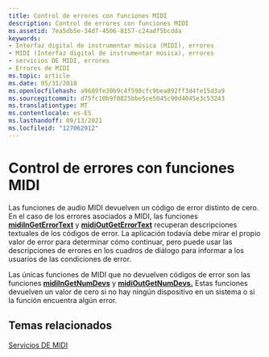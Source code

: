 ```yaml
---
title: Control de errores con funciones MIDI
description: Control de errores con funciones MIDI
ms.assetid: 7ea5db5e-34d7-4506-8157-c24adf5bcdda
keywords:
- Interfaz digital de instrumentar música (MIDI), errores
- MIDI (Interfaz digital de instrumentar música), errores
- servicios DE MIDI, errores
- Errores de MIDI
ms.topic: article
ms.date: 05/31/2018
ms.openlocfilehash: a9689fe30b9c4f598cfc9bea892ff3d4fe15d3a9
ms.sourcegitcommit: d75fc10b9f0825bbe5ce5045c90d4045e3c53243
ms.translationtype: MT
ms.contentlocale: es-ES
ms.lasthandoff: 09/13/2021
ms.locfileid: "127062912"
---
```

# <a name="handling-errors-with-midi-functions"></a>Control de errores con funciones MIDI

Las funciones de audio MIDI devuelven un código de error distinto de cero. En el caso de los errores asociados a MIDI, las funciones [**midiInGetErrorText**](/windows/win32/api/mmeapi/nf-mmeapi-midiingeterrortext) y [**midiOutGetErrorText**](/windows/win32/api/mmeapi/nf-mmeapi-midioutgeterrortext) recuperan descripciones textuales de los códigos de error. La aplicación todavía debe mirar el propio valor de error para determinar cómo continuar, pero puede usar las descripciones de errores en los cuadros de diálogo para informar a los usuarios de las condiciones de error.

Las únicas funciones de MIDI que no devuelven códigos de error son las funciones [**midiInGetNumDevs**](/windows/win32/api/mmeapi/nf-mmeapi-midiingetnumdevs) y [**midiOutGetNumDevs.**](/windows/win32/api/mmeapi/nf-mmeapi-midioutgetnumdevs) Estas funciones devuelven un valor de cero si no hay ningún dispositivo en un sistema o si la función encuentra algún error.

## <a name="related-topics"></a>Temas relacionados

<dl> <dt>

[Servicios DE MIDI](midi-services.md)
</dt> </dl>

 

 